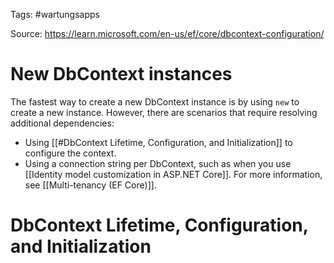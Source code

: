 Tags: #wartungsapps

Source: https://learn.microsoft.com/en-us/ef/core/dbcontext-configuration/

# New DbContext instances
The fastest way to create a new DbContext instance is by using `new` to create a new instance. However, there are scenarios that require resolving additional dependencies:
- Using [[#DbContext Lifetime, Configuration, and Initialization]] to configure the context.
- Using a connection string per DbContext, such as when you use [[Identity model customization in ASP.NET Core]]. For more information, see [[Multi-tenancy (EF Core)]].


# DbContext Lifetime, Configuration, and Initialization
